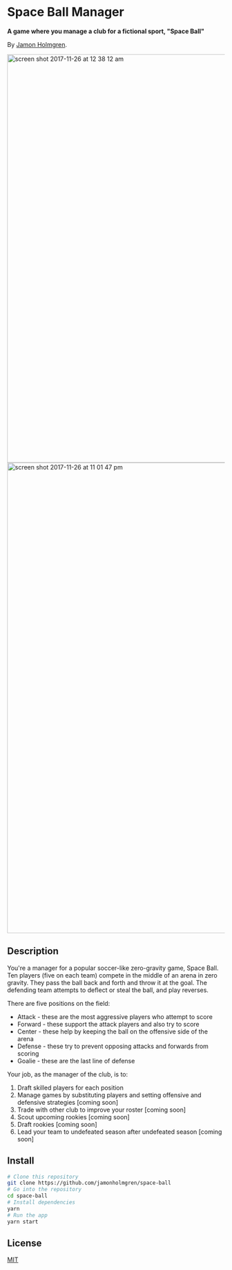 # Space Ball Manager

**A game where you manage a club for a fictional sport, "Space Ball"**

By [Jamon Holmgren](https://jamonholmgren.com).

<img width="945" alt="screen shot 2017-11-26 at 12 38 12 am" src="https://user-images.githubusercontent.com/1479215/33238415-295f36e8-d242-11e7-84c1-24f50cbee761.png">

<img width="1089" alt="screen shot 2017-11-26 at 11 01 47 pm" src="https://user-images.githubusercontent.com/1479215/33254503-d077fa1c-d2fd-11e7-8c70-cf665a10bf22.png">

## Description

You're a manager for a popular soccer-like zero-gravity game, Space Ball. Ten players (five on each team) compete in the middle of an arena in zero gravity. They pass the ball back and forth and throw it at the goal. The defending team attempts to deflect or steal the ball, and play reverses.

There are five positions on the field:

* Attack - these are the most aggressive players who attempt to score
* Forward - these support the attack players and also try to score
* Center - these help by keeping the ball on the offensive side of the arena
* Defense - these try to prevent opposing attacks and forwards from scoring
* Goalie - these are the last line of defense

Your job, as the manager of the club, is to:

1. Draft skilled players for each position
2. Manage games by substituting players and setting offensive and defensive strategies [coming soon]
3. Trade with other club to improve your roster [coming soon]
4. Scout upcoming rookies [coming soon]
5. Draft rookies [coming soon]
6. Lead your team to undefeated season after undefeated season [coming soon]

## Install

```bash
# Clone this repository
git clone https://github.com/jamonholmgren/space-ball
# Go into the repository
cd space-ball
# Install dependencies
yarn
# Run the app
yarn start
```

## License

[MIT](LICENSE.md)
